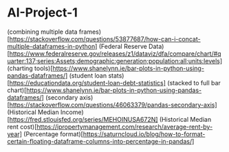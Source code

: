 # AI-Project-1

(combining multiple data frames)[https://stackoverflow.com/questions/53877687/how-can-i-concat-multiple-dataframes-in-python]
(Federal Reserve Data)[https://www.federalreserve.gov/releases/z1/dataviz/dfa/compare/chart/#quarter:137;series:Assets;demographic:generation;population:all;units:levels]
(charting tools)[https://www.shanelynn.ie/bar-plots-in-python-using-pandas-dataframes/]
(student loan stats)[https://educationdata.org/student-loan-debt-statistics]
(stacked to full bar chart)[https://www.shanelynn.ie/bar-plots-in-python-using-pandas-dataframes/]
(secondary axis)[https://stackoverflow.com/questions/46063379/pandas-secondary-axis]
(Historical Median Income)[https://fred.stlouisfed.org/series/MEHOINUSA672N]
(Historical Median rent cost)[https://ipropertymanagement.com/research/average-rent-by-year]
(Percentage format)[https://saturncloud.io/blog/how-to-format-certain-floating-dataframe-columns-into-percentage-in-pandas/]